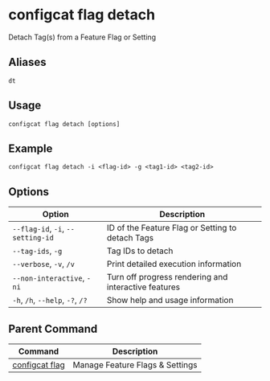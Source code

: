 # configcat flag detach
Detach Tag(s) from a Feature Flag or Setting
## Aliases
`dt`
## Usage
```
configcat flag detach [options]
```
## Example
```
configcat flag detach -i <flag-id> -g <tag1-id> <tag2-id>
```
## Options
| Option | Description |
| ------ | ----------- |
| `--flag-id`, `-i`, `--setting-id` | ID of the Feature Flag or Setting to detach Tags |
| `--tag-ids`, `-g` | Tag IDs to detach |
| `--verbose`, `-v`, `/v` | Print detailed execution information |
| `--non-interactive`, `-ni` | Turn off progress rendering and interactive features |
| `-h`, `/h`, `--help`, `-?`, `/?` | Show help and usage information |
## Parent Command
| Command | Description |
| ------ | ----------- |
| [configcat flag](configcat-flag.md) | Manage Feature Flags & Settings |
